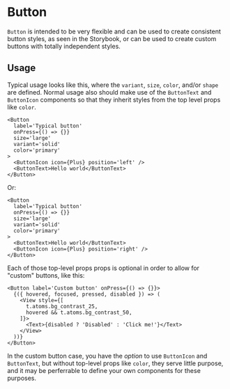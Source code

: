 # Button

`Button` is intended to be very flexible and can be used to create consistent
button styles, as seen in the Storybook, or can be used to create custom
buttons with totally independent styles.

## Usage

Typical usage looks like this, where the `variant`, `size`, `color`, and/or
`shape` are defined. Normal usage also should make use of the `ButtonText` and
`ButtonIcon` components so that they inherit styles from the top level props
like `color`.

```tsx
<Button
  label='Typical button'
  onPress={() => {}}
  size='large'
  variant='solid'
  color='primary'
>
  <ButtonIcon icon={Plus} position='left' />
  <ButtonText>Hello world</ButtonText>
</Button>
```

Or:

```tsx
<Button
  label='Typical button'
  onPress={() => {}}
  size='large'
  variant='solid'
  color='primary'
>
  <ButtonText>Hello world</ButtonText>
  <ButtonIcon icon={Plus} position='right' />
</Button>
```

Each of those top-level props props is optional in order to allow for "custom"
buttons, like this:

```tsx
<Button label='Custom button' onPress={() => {}}>
  {({ hovered, focused, pressed, disabled }) => (
    <View style={[
      t.atoms.bg_contrast_25,
      hovered && t.atoms.bg_contrast_50,
    ]}>
      <Text>{disabled ? 'Disabled' : 'Click me!'}</Text>
    </View>
  ))}
</Button>
```

In the custom button case, you have the _option_ to use `ButtonIcon` and
`ButtonText`, but without top-level props like `color`, they serve little
purpose, and it may be perferrable to define your own components for these
purposes.
